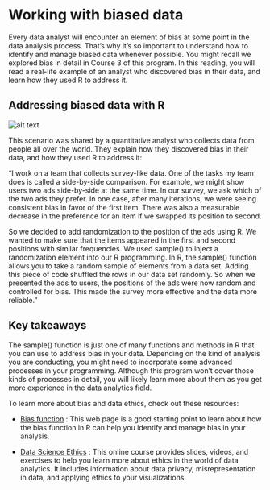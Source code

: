 # Working with biased data    


Every data analyst will encounter an element of bias at some point in the data analysis process. That’s why it’s so important to understand how to identify and manage biased data 
whenever possible. You might recall we explored bias in detail in Course 3 of this program. In this reading, you will read a real-life example of an analyst who discovered bias in 
their data, and learn how they used R to address it.  

## Addressing biased data with R    


![alt text](https://d3c33hcgiwev3.cloudfront.net/imageAssetProxy.v1/9S2LIPiKTGatiyD4iqxmIw_6802a87a5b0f4781b6791b5b8d4d5e4b_Screen-Shot-2021-02-16-at-9.44.46-AM.png?expiry=1687046400000&hmac=ySaGM3otGVfsyjzoBvxp5BtMZ4h4oVig2smUlYNrxas)    


This scenario was shared by a quantitative analyst who collects data from people all over the world. They explain how they discovered bias in their data, and how they used R to 
address it:

“I work on a team that collects survey-like data. One of the tasks my team does is called a side-by-side comparison. For example, we might show users two ads side-by-side at the 
same time. In our survey, we ask which of the two ads they prefer. In one case, after many iterations, we were seeing consistent bias in favor of the first item. There was also a 
measurable decrease in the preference for an item if we swapped its position to second.

So we decided to add randomization to the position of the ads using R. We wanted to make sure that the items appeared in the first and second positions with similar frequencies. 
We used sample() to inject a randomization element into our R programming. In R, the sample() function allows you to take a random sample of elements from a data set. Adding this 
piece of code shuffled the rows in our data set randomly. So when we presented the ads to users, the positions of the ads were now random and controlled for bias. This made the 
survey more effective and the data more reliable.”

## Key takeaways    


The sample() function is just one of many functions and methods in R that you can use to address bias in your data. Depending on the kind of analysis you are conducting, you might 
need to incorporate some advanced processes in your programming. Although this program won’t cover those kinds of processes in detail, you will likely learn more about them as you 
get more experience in the data analytics field. 

To learn more about bias and data ethics, check out these resources: 

* [Bias function](https://www.rdocumentation.org/packages/SimDesign/versions/2.2/topics/bias)
:
 This web page is a good starting point to learn about how the bias function in R can help you identify and manage bias in your analysis.

* [Data Science Ethics](https://datasciencebox.org/02-ethics.html)
: This online course provides slides, videos, and exercises to help you learn more about ethics in the world of data analytics. It includes information about data privacy, 
misrepresentation in data, and applying ethics to your visualizations.

